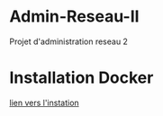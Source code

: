# Admin-Reseau-II
Projet d'administration reseau 2

# Installation Docker 
 [lien vers l'instation](https://www.docker.com/get-started/)

